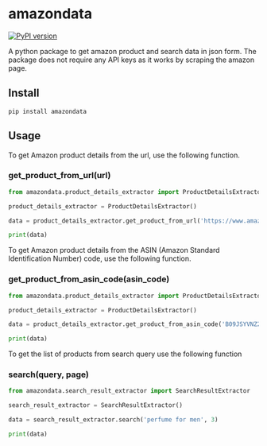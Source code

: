 # amazondata

[![PyPI version](https://badge.fury.io/py/amazondata.svg)](https://badge.fury.io/py/amazondata)

A python package to get amazon product and search data in json form. The package does not require any API keys as it works by scraping the amazon page.

## Install

```
pip install amazondata
```

## Usage

To get Amazon product details from the url, use the following function.

### get_product_from_url(url)

```python
from amazondata.product_details_extractor import ProductDetailsExtractor

product_details_extractor = ProductDetailsExtractor()

data = product_details_extractor.get_product_from_url('https://www.amazon.in/dp/B09JSYVNZ2')

print(data)
```

To get Amazon product details from the ASIN (Amazon Standard Identification Number) code, use the following function.

### get_product_from_asin_code(asin_code)

```python
from amazondata.product_details_extractor import ProductDetailsExtractor

product_details_extractor = ProductDetailsExtractor()

data = product_details_extractor.get_product_from_asin_code('B09JSYVNZ2')

print(data)
```

To get the list of products from search query use the following function

### search(query, page)

```python
from amazondata.search_result_extractor import SearchResultExtractor

search_result_extractor = SearchResultExtractor()

data = search_result_extractor.search('perfume for men', 3)

print(data)

```



